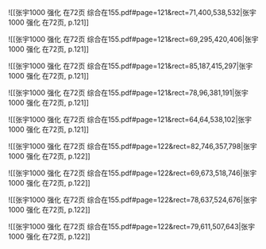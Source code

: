 ![[张宇1000 强化 在72页 综合在155.pdf#page=121&rect=71,400,538,532|张宇1000 强化 在72页, p.121]]



![[张宇1000 强化 在72页 综合在155.pdf#page=121&rect=69,295,420,406|张宇1000 强化 在72页, p.121]]



![[张宇1000 强化 在72页 综合在155.pdf#page=121&rect=85,187,415,297|张宇1000 强化 在72页, p.121]]



![[张宇1000 强化 在72页 综合在155.pdf#page=121&rect=78,96,381,191|张宇1000 强化 在72页, p.121]]



![[张宇1000 强化 在72页 综合在155.pdf#page=121&rect=64,64,538,102|张宇1000 强化 在72页, p.121]]



![[张宇1000 强化 在72页 综合在155.pdf#page=122&rect=82,746,357,798|张宇1000 强化 在72页, p.122]]



![[张宇1000 强化 在72页 综合在155.pdf#page=122&rect=69,673,518,746|张宇1000 强化 在72页, p.122]]



![[张宇1000 强化 在72页 综合在155.pdf#page=122&rect=78,637,524,676|张宇1000 强化 在72页, p.122]]



![[张宇1000 强化 在72页 综合在155.pdf#page=122&rect=79,611,507,643|张宇1000 强化 在72页, p.122]]


